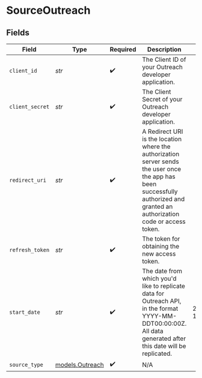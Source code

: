 # SourceOutreach


## Fields

| Field                                                                                                                                                                         | Type                                                                                                                                                                          | Required                                                                                                                                                                      | Description                                                                                                                                                                   | Example                                                                                                                                                                       |
| ----------------------------------------------------------------------------------------------------------------------------------------------------------------------------- | ----------------------------------------------------------------------------------------------------------------------------------------------------------------------------- | ----------------------------------------------------------------------------------------------------------------------------------------------------------------------------- | ----------------------------------------------------------------------------------------------------------------------------------------------------------------------------- | ----------------------------------------------------------------------------------------------------------------------------------------------------------------------------- |
| `client_id`                                                                                                                                                                   | *str*                                                                                                                                                                         | :heavy_check_mark:                                                                                                                                                            | The Client ID of your Outreach developer application.                                                                                                                         |                                                                                                                                                                               |
| `client_secret`                                                                                                                                                               | *str*                                                                                                                                                                         | :heavy_check_mark:                                                                                                                                                            | The Client Secret of your Outreach developer application.                                                                                                                     |                                                                                                                                                                               |
| `redirect_uri`                                                                                                                                                                | *str*                                                                                                                                                                         | :heavy_check_mark:                                                                                                                                                            | A Redirect URI is the location where the authorization server sends the user once the app has been successfully authorized and granted an authorization code or access token. |                                                                                                                                                                               |
| `refresh_token`                                                                                                                                                               | *str*                                                                                                                                                                         | :heavy_check_mark:                                                                                                                                                            | The token for obtaining the new access token.                                                                                                                                 |                                                                                                                                                                               |
| `start_date`                                                                                                                                                                  | *str*                                                                                                                                                                         | :heavy_check_mark:                                                                                                                                                            | The date from which you'd like to replicate data for Outreach API, in the format YYYY-MM-DDT00:00:00Z. All data generated after this date will be replicated.                 | 2020-11-16T00:00:00Z                                                                                                                                                          |
| `source_type`                                                                                                                                                                 | [models.Outreach](../models/outreach.md)                                                                                                                                      | :heavy_check_mark:                                                                                                                                                            | N/A                                                                                                                                                                           |                                                                                                                                                                               |